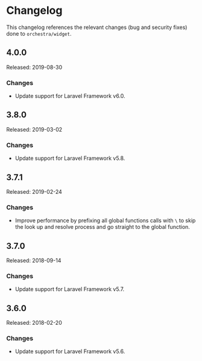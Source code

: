 # Changelog

This changelog references the relevant changes (bug and security fixes) done to `orchestra/widget`.

## 4.0.0

Released: 2019-08-30

### Changes

* Update support for Laravel Framework v6.0.

## 3.8.0

Released: 2019-03-02

### Changes

* Update support for Laravel Framework v5.8.

## 3.7.1

Released: 2019-02-24

### Changes

* Improve performance by prefixing all global functions calls with `\` to skip the look up and resolve process and go straight to the global function.

## 3.7.0

Released: 2018-09-14

### Changes

* Update support for Laravel Framework v5.7.

## 3.6.0

Released: 2018-02-20

### Changes

* Update support for Laravel Framework v5.6.

